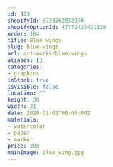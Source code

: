 ```yaml
---
id: 423
shopifyId: 8723262832970
shopifyOptionId: 47772425421130
order: 164
title: Blue wings
slug: blue-wings
url: art-works/blue-wings
aliases: []
categories:
- graphics
inStock: true
isVisible: false
location: ""
height: 30
width: 21
date: 2020-01-01T00:00:00Z
materials:
- watercolor
- paper
- marker
price: 200
mainImage: blue_wing.jpg
---
```

